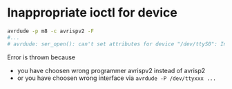 # Inappropriate ioctl for device

```bash
avrdude -p m8 -c avrispv2 -F
#...
# avrdude: ser_open(): can't set attributes for device "/dev/ttyS0": Inappropriate ioctl for device
```

Error is thrown because 
- you have choosen wrong programmer avrispv2 instead of avrisp2
- or you have choosen wrong interface via `avrdude -P /dev/ttyxxx ...`

